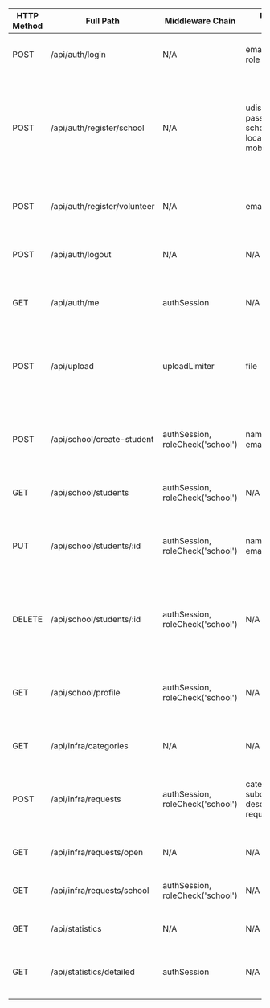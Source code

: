| HTTP Method | Full Path                                      | Middleware Chain                                         | Required Params       | Validation Rules                                                                                                     | Success Responses                                | Error Responses                                                                             | Roles Allowed          | Business Purpose                                      |
|-------------|------------------------------------------------|----------------------------------------------------------|----------------------|----------------------------------------------------------------------------------------------------------------------|--------------------------------------------------|------------------------------------------------------------------------------------------------|------------------------|--------------------------------------------------------|
| POST        | /api/auth/login                               | N/A                                                      | email, password, role| N/A                                                                                                                  | 200 OK - Login successful                         | 400 Bad Request - Invalid role                                                             | school, student, volunteer| Authenticate user and create session                   |
| POST        | /api/auth/register/school                     | N/A                                                      | udiseNumber, password, schoolName, location, email, mobileNumber| Email format validation, UDISE number format validation, Mobile number validation| 201 Created - School registered successfully      | 400 Bad Request - Multiple possible issues (missing fields, existing school)                  | N/A                    | Register a new school user                             |
| POST        | /api/auth/register/volunteer                  | N/A                                                      | email, password      | Email format validation                                                                                              | 201 Created - Volunteer registered successfully  | 400 Bad Request - Existing volunteer                                                       | N/A                    | Register a new volunteer user                          |
| POST        | /api/auth/logout                              | N/A                                                      | N/A                  | N/A                                                                                                                  | 200 OK - Logged out successfully                  | 500 Internal Server Error - Error logging out                                              | authenticated users     | End user session                                        |
| GET         | /api/auth/me                                  | authSession                                              | N/A                  | N/A                                                                                                                  | 200 OK - Returns user session details              | 401 Unauthorized - Authentication required                                                 | authenticated users     | Retrieve current session user details                  |
| POST        | /api/upload                                  | uploadLimiter                                           | file                 | MIME type verification, File size limit check                                                                       | 200 OK - File uploaded                             | 400 Bad Request - Invalid file type or size, 500 Server Error - Upload error                   | authenticated users     | Upload files                                            |
| POST        | /api/school/create-student                    | authSession, roleCheck('school')                         | name, class, email   | N/A                                                                                                                  | 201 Created - Student created                      | 400 Bad Request - Student ID already exists, 500 Internal Server Error - Creation error       | school                  | Create a new student                                   |
| GET         | /api/school/students                           | authSession, roleCheck('school')                         | N/A                  | N/A                                                                                                                  | 200 OK - Returns list of students                  | 500 Internal Server Error - Retrieval error                                                | school                  | List all students for the school                        |
| PUT         | /api/school/students/:id                      | authSession, roleCheck('school')                         | name, class, email   | N/A                                                                                                                  | 200 OK - Student updated                           | 404 Not Found - Student not found, 500 Internal Server Error - Update error                  | school                  | Update student details                                 |
| DELETE      | /api/school/students/:id                      | authSession, roleCheck('school')                         | N/A                  | N/A                                                                                                                  | 200 OK - Student deleted                           | 404 Not Found - Student not found, 500 Internal Server Error - Deletion error                | school                  | Delete a student                                       |
| GET         | /api/school/profile                           | authSession, roleCheck('school')                         | N/A                  | N/A                                                                                                                  | 200 OK - Returns school profile                    | 404 Not Found - School not found, 500 Internal Server Error - Retrieval error               | school                  | Retrieve school profile                                |
| GET         | /api/infra/categories                         | N/A                                                      | N/A                  | N/A                                                                                                                  | 200 OK - Lists categories                          | 500 Internal Server Error - Retrieval error                                                | public                  | List infrastructure categories                          |
| POST        | /api/infra/requests                           | authSession, roleCheck('school')                         | category, subcategory, description, requiredQuantity| Required quantity validation                                                           | 201 Created - Request created                      | 400 Bad Request - Invalid request data, 500 Internal Server Error - Creation error            | school                  | Create a new infrastructure request                     |
| GET         | /api/infra/requests/open                      | N/A                                                      | N/A                  | N/A                                                                                                                  | 200 OK - Lists open requests                       | 500 Internal Server Error - Retrieval error                                                | public                  | List all open infrastructure requests                   |
| GET         | /api/infra/requests/school                    | authSession, roleCheck('school')                         | N/A                  | N/A                                                                                                                  | 200 OK - Lists school's requests                   | 500 Internal Server Error - Retrieval error                                                | school                  | List all requests made by the school                   |
| GET         | /api/statistics                               | N/A                                                      | N/A                  | N/A                                                                                                                  | 200 OK - Returns statistics                         | 500 Internal Server Error - Retrieval error                                                | public                  | Retrieve generic statistics                             |
| GET         | /api/statistics/detailed                      | authSession                                              | N/A                  | N/A                                                                                                                  | 200 OK - Returns detailed statistics                | 500 Internal Server Error - Retrieval error                                                | authenticated users     | Retrieve detailed statistics for authenticated users    |
